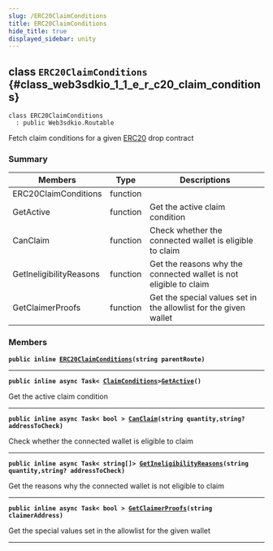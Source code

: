 ```yaml
---
slug: /ERC20ClaimConditions
title: ERC20ClaimConditions
hide_title: true
displayed_sidebar: unity
---
```


## class `ERC20ClaimConditions` {#class_web3sdkio_1_1_e_r_c20_claim_conditions}

```
class ERC20ClaimConditions
  : public Web3sdkio.Routable
```

Fetch claim conditions for a given [ERC20](docs/unity/ERC20.md#class_web3sdkio_1_1_e_r_c20) drop contract

### Summary

| Members                 | Type     | Descriptions                                                      |
| ----------------------- | -------- | ----------------------------------------------------------------- |
| ERC20ClaimConditions    | function |                                                                   |
| GetActive               | function | Get the active claim condition                                    |
| CanClaim                | function | Check whether the connected wallet is eligible to claim           |
| GetIneligibilityReasons | function | Get the reasons why the connected wallet is not eligible to claim |
| GetClaimerProofs        | function | Get the special values set in the allowlist for the given wallet  |

### Members

**`public inline `[`ERC20ClaimConditions`](#class_web3sdkio_1_1_e_r_c20_claim_conditions_1af092ffd1d33b89eff3fb5aae38da50d7)`(string parentRoute)`**

---

**`public inline async Task< `[`ClaimConditions`](docs/unity/ClaimConditions.md#class_web3sdkio_1_1_claim_conditions)`>`[`GetActive`](#class_web3sdkio_1_1_e_r_c20_claim_conditions_1a9b3b8ed78acfbed1bb668b80317f7264)`()`**

Get the active claim condition

---

**`public inline async Task< bool > `[`CanClaim`](#class_web3sdkio_1_1_e_r_c20_claim_conditions_1a24c23d6a498519ba782e6dd317e8bb2c)`(string quantity,string? addressToCheck)`**

Check whether the connected wallet is eligible to claim

---

**`public inline async Task< string[]> `[`GetIneligibilityReasons`](#class_web3sdkio_1_1_e_r_c20_claim_conditions_1aa17c7838f1084749f8cd46515f2fc997)`(string quantity,string? addressToCheck)`**

Get the reasons why the connected wallet is not eligible to claim

---

**`public inline async Task< bool > `[`GetClaimerProofs`](#class_web3sdkio_1_1_e_r_c20_claim_conditions_1a146c08501150a6340755d33620b4f758)`(string claimerAddress)`**

Get the special values set in the allowlist for the given wallet

---
